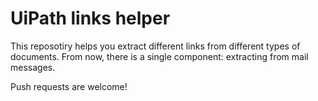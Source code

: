 # UiPath links helper
This reposotiry helps you extract different links from different types of documents. From now, there is a single component: extracting from mail messages.

Push requests are welcome!
